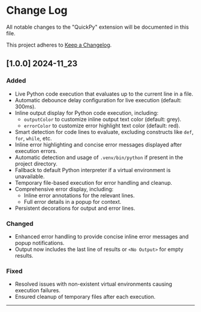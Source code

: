 # Change Log

All notable changes to the "QuickPy" extension will be documented in this file.

This project adheres to [Keep a Changelog](http://keepachangelog.com/).

## [1.0.0] 2024-11_23
### Added
- Live Python code execution that evaluates up to the current line in a file.
- Automatic debounce delay configuration for live execution (default: 300ms).
- Inline output display for Python code execution, including:
  - `outputColor` to customize inline output text color (default: grey).
  - `errorColor` to customize error highlight text color (default: red).
- Smart detection for code lines to evaluate, excluding constructs like `def`, `for`, `while`, etc.
- Inline error highlighting and concise error messages displayed after execution errors.
- Automatic detection and usage of `.venv/bin/python` if present in the project directory.
- Fallback to default Python interpreter if a virtual environment is unavailable.
- Temporary file-based execution for error handling and cleanup.
- Comprehensive error display, including:
  - Inline error annotations for the relevant lines.
  - Full error details in a popup for context.
- Persistent decorations for output and error lines.

### Changed
- Enhanced error handling to provide concise inline error messages and popup notifications.
- Output now includes the last line of results or `<No Output>` for empty results.

### Fixed
- Resolved issues with non-existent virtual environments causing execution failures.
- Ensured cleanup of temporary files after each execution.

---
